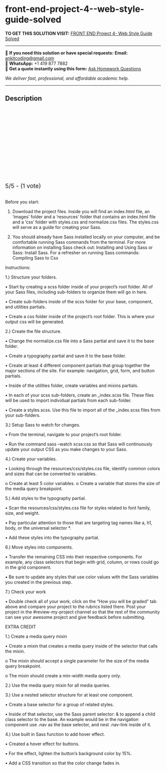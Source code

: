 # front-end-project-4--web-style-guide-solved
**TO GET THIS SOLUTION VISIT:** [FRONT END Project 4- Web Style Guide Solved](https://www.ankitcodinghub.com/product/front-end-project-instructions-solved-4/)


---

📩 **If you need this solution or have special requests:** **Email:** ankitcoding@gmail.com  
📱 **WhatsApp:** +1 419 877 7882  
📄 **Get a quote instantly using this form:** [Ask Homework Questions](https://www.ankitcodinghub.com/services/ask-homework-questions/)

*We deliver fast, professional, and affordable academic help.*

---

<h2>Description</h2>



<div class="kk-star-ratings kksr-auto kksr-align-center kksr-valign-top" data-payload="{&quot;align&quot;:&quot;center&quot;,&quot;id&quot;:&quot;116027&quot;,&quot;slug&quot;:&quot;default&quot;,&quot;valign&quot;:&quot;top&quot;,&quot;ignore&quot;:&quot;&quot;,&quot;reference&quot;:&quot;auto&quot;,&quot;class&quot;:&quot;&quot;,&quot;count&quot;:&quot;1&quot;,&quot;legendonly&quot;:&quot;&quot;,&quot;readonly&quot;:&quot;&quot;,&quot;score&quot;:&quot;5&quot;,&quot;starsonly&quot;:&quot;&quot;,&quot;best&quot;:&quot;5&quot;,&quot;gap&quot;:&quot;4&quot;,&quot;greet&quot;:&quot;Rate this product&quot;,&quot;legend&quot;:&quot;5\/5 - (1 vote)&quot;,&quot;size&quot;:&quot;24&quot;,&quot;title&quot;:&quot;FRONT END Project 4- Web Style Guide Solved&quot;,&quot;width&quot;:&quot;138&quot;,&quot;_legend&quot;:&quot;{score}\/{best} - ({count} {votes})&quot;,&quot;font_factor&quot;:&quot;1.25&quot;}">

<div class="kksr-stars">

<div class="kksr-stars-inactive">
            <div class="kksr-star" data-star="1" style="padding-right: 4px">


<div class="kksr-icon" style="width: 24px; height: 24px;"></div>
        </div>
            <div class="kksr-star" data-star="2" style="padding-right: 4px">


<div class="kksr-icon" style="width: 24px; height: 24px;"></div>
        </div>
            <div class="kksr-star" data-star="3" style="padding-right: 4px">


<div class="kksr-icon" style="width: 24px; height: 24px;"></div>
        </div>
            <div class="kksr-star" data-star="4" style="padding-right: 4px">


<div class="kksr-icon" style="width: 24px; height: 24px;"></div>
        </div>
            <div class="kksr-star" data-star="5" style="padding-right: 4px">


<div class="kksr-icon" style="width: 24px; height: 24px;"></div>
        </div>
    </div>

<div class="kksr-stars-active" style="width: 138px;">
            <div class="kksr-star" style="padding-right: 4px">


<div class="kksr-icon" style="width: 24px; height: 24px;"></div>
        </div>
            <div class="kksr-star" style="padding-right: 4px">


<div class="kksr-icon" style="width: 24px; height: 24px;"></div>
        </div>
            <div class="kksr-star" style="padding-right: 4px">


<div class="kksr-icon" style="width: 24px; height: 24px;"></div>
        </div>
            <div class="kksr-star" style="padding-right: 4px">


<div class="kksr-icon" style="width: 24px; height: 24px;"></div>
        </div>
            <div class="kksr-star" style="padding-right: 4px">


<div class="kksr-icon" style="width: 24px; height: 24px;"></div>
        </div>
    </div>
</div>


<div class="kksr-legend" style="font-size: 19.2px;">
            5/5 - (1 vote)    </div>
    </div>
&nbsp;

Before you start:

1. Download the project files. Inside you will find an index.html file, an ‘images’ folder and a ‘resources’ folder that contains an index.html file and a ‘css’ folder with styles.css and normalize.css files. The styles.css will serve as a guide for creating your Sass.

2. You should already have Sass installed locally on your computer, and be comfortable running Sass commands from the terminal. For more information on installing Sass check out: Installing and Using Sass or Sass: Install Sass. For a refresher on running Sass commands: Compiling Sass to Css

Instructions:

1.) Structure your folders.

• Start by creating a scss folder inside of your project’s root folder. All of your Sass files, including sub-folders to organize them will go in here.

• Create sub-folders inside of the scss folder for your base, component, and utilities partials.

• Create a css folder inside of the project’s root folder. This is where your output css will be generated.

2.) Create the file structure.

• Change the normalize.css file into a Sass partial and save it to the base folder.

• Create a typography partial and save it to the base folder.

• Create at least 4 different component partials that group together the major sections of the site. For example: navigation, grid, form, and button partials.

• Inside of the utilities folder, create variables and mixins partials.

• In each of your scss sub-folders, create an _index.scss file. These files will be used to import individual partials from each sub-folder.

• Create a styles.scss. Use this file to import all of the _index.scss files from your sub-folders.

3.) Setup Sass to watch for changes.

• From the terminal, navigate to your project’s root folder.

• Run the command sass –watch scss:css so that Sass will continuously update your output CSS as you make changes to your Sass.

4.) Create your variables.

• Looking through the resources/css/styles.css file, identify common colors and sizes that can be converted to variables.

o Create at least 5 color variables. o Create a variable that stores the size of the media query breakpoint.

5.) Add styles to the typography partial.

• Scan the resources/css/styles.css file for styles related to font family, size, and weight.

• Pay particular attention to those that are targeting tag names like a, h1, body, or the universal selector *.

• Add these styles into the typography partial.

6.) Move styles into components.

• Transfer the remaining CSS into their respective components. For example, any class selectors that begin with grid, column, or rows could go in the grid component.

• Be sure to update any styles that use color values with the Sass variables you created in the previous step.

7.) Check your work

• Double check all of your work, click on the “How you will be graded” tab above and compare your project to the rubrics listed there. Post your project in the #review-my-project channel so that the rest of the community can see your awesome project and give feedback before submitting.

EXTRA CREDIT

1.) Create a media query mixin

• Create a mixin that creates a media query inside of the selector that calls the mixin.

o The mixin should accept a single parameter for the size of the media query breakpoint.

o The mixin should create a min-width media query only.

2.) Use the media query mixin for all media queries.

3.) Use a nested selector structure for at least one component.

• Create a base selector for a group of related styles.

• Inside of that selector, use the Sass parent selector: &amp; to append a child class selector to the base. An example would be in the navigation component use .nav as the base selector, and nest .nav-link inside of it.

4.) Use built in Sass function to add hover effect.

• Created a hover effect for buttons.

• For the effect, lighten the button’s background color by 15%.

• Add a CSS transition so that the color change fades in.
